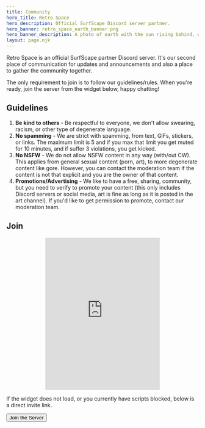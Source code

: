 ```yaml
---
title: Community
hero_title: Retro Space
hero_description: Official SurfScape Discord server partner.
hero_banner: retro_space_earth_banner.png
hero_banner_description: A photo of earth with the sun rising behind, with Y2K style letters saying RS as an acronym for Retro Space.
layout: page.njk
---
```


Retro Space is an official SurfScape partner Discord server. It's our second place of communication for updates and announcements and also a place to gather the community together.

The only requirement to join is to follow our guidelines/rules. When you're ready, join the server from the widget below, happy chatting!

## Guidelines

1. **Be kind to others** - Be respectful to everyone, we don't allow swearing, racism, or other type of degenerate language.
2. **No spamming** - We are strict with spamming, from text, GIFs, stickers, or links. The maximum limit is 5 and if you max that limit you get muted for 10 minutes, and if suffer 3 violations, you get kicked.
3. **No NSFW** - We do not allow NSFW content in any way (with/out CW). This applies from general sexual content (porn, art), to more degenerate content like gore. However, you can contact the moderation team if the content is not that explicit and you are the owner of that content.
4. **Promotions/Advertising** - We like to have a free, sharing, community, but you need to verify to promote your content (this only includes Discord servers or social media, art is fine as long as it is posted in the art channel). If you'd like to get permission to promote, contact our moderation team.

## Join

<div style="display:flex;justify-content:center;">
<iframe src="https://discord.com/widget?id=891329789238063104&theme=dark"  height="400" allowtransparency="true" frameborder="0" sandbox="allow-popups allow-popups-to-escape-sandbox allow-same-origin allow-scripts"></iframe>
</div>

If the widget does not load, or you currently have scripts blocked, below is a direct invite link.

<button class="sk-button sk-button__primary" style="margin:0 auto">Join the Server</button>
